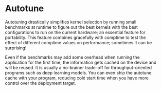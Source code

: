 # Autotune

Autotuning drastically simplifies kernel selection by running small benchmarks at runtime to figure
out the best kernels with the best configurations to run on the current hardware; an essential
feature for portability. This feature combines gracefully with comptime to test the effect of
different comptime values on performance; sometimes it can be surprising!

Even if the benchmarks may add some overhead when running the application for the first time, the
information gets cached on the device and will be reused. It is usually a no-brainer trade-off for
throughput-oriented programs such as deep learning models. You can even ship the autotune cache with
your program, reducing cold start time when you have more control over the deployment target.
